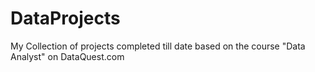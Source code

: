# DataProjects
My Collection of projects completed till date based on the course "Data Analyst" on DataQuest.com
